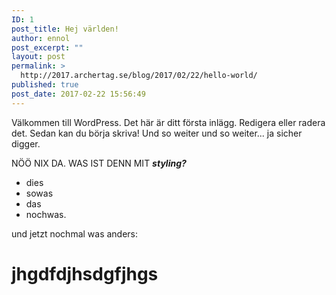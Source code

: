 ```yaml
---
ID: 1
post_title: Hej världen!
author: ennol
post_excerpt: ""
layout: post
permalink: >
  http://2017.archertag.se/blog/2017/02/22/hello-world/
published: true
post_date: 2017-02-22 15:56:49
---
```

Välkommen till WordPress. Det här är ditt första inlägg. Redigera eller radera det. Sedan kan du börja skriva! Und so weiter und so weiter...
ja sicher digger.

NÖÖ NIX DA. WAS IST DENN MIT <em><strong>styling?</strong></em>
<ul>
 	<li>dies</li>
 	<li>sowas</li>
 	<li>das</li>
 	<li>nochwas.</li>
</ul>
und jetzt nochmal was anders:
<h1>jhgdfdjhsdgfjhgs</h1>